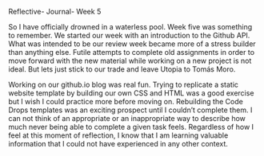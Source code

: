 Reflective- Journal- Week 5

So I have officially drowned in a waterless pool. Week five was something to remember. We started our week with an introduction to the Github API. What was intended to be our review week became more of a stress builder than anything else. Futile attempts to complete old assignments in order to move forward with the new material while working on a new project is not ideal. But lets just stick to our trade and leave Utopia to Tomás Moro.

Working on our github.io blog was real fun. Trying to replicate a static website template by building our own CSS and HTML was a good exercise but I wish I could practice more before moving on. Rebuilding the Code Drops templates was an exciting prospect until I couldn’t complete them. I can not think of an appropriate or an inappropriate way to describe how much never being able to complete a given task feels. Regardless of how I feel at this moment of reflection, I know that I am learning valuable information that I could not have experienced in any other context.


